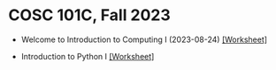 # COSC 101C, Fall 2023

- Welcome to Introduction to Computing I (2023-08-24) [[Worksheet]](./8_24.pdf)

- Introduction to Python I [[Worksheet]](./8_25.pdf)